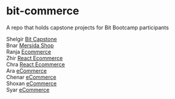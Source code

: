 # bit-commerce

A repo that holds capstone projects for Bit Bootcamp participants 




 Shelgir  [Bit Capstone](https://github.com/Shelgir/BitCapstone)\
 Bnar  [Mersida Shop](https://github.com/bnarhama/Mersida-Shop)\
 Ranja [Ecommerce](https://github.com/RanjDev/ecommerce)\
 Zhir [React Ecommerce](https://github.com/zhirtaha/react-Ecommerce)\
 Chra [React Ecommerce](https://github.com/chra-O/ecommerce)\
 Ara [eCommerce](https://github.com/YouCanCallMeAra/eCommerce)\
 Chenar [eCommerce](https://github.com/chenar-farhad/myProject/tree/master)\
 Shoxan [eCommerce](https://github.com/shoxosman/reactproject.git)\
 Syar [eCommerce](https://github.com/syar1122/react-ecommerce-last)
